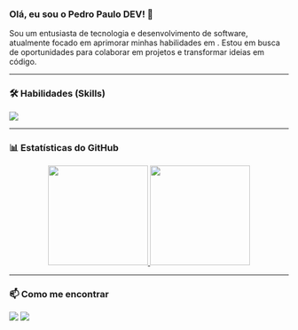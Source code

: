 ### Olá, eu sou o Pedro Paulo DEV! 👋

<p align="left">
  Sou um entusiasta de tecnologia e desenvolvimento de software, atualmente focado em aprimorar minhas habilidades em . Estou em busca de oportunidades para colaborar em projetos e transformar ideias em código.
</p>

---

### 🛠️ Habilidades (Skills)

<p align="left">
  <a href="https://skillicons.dev">
    <img src="https://skillicons.dev/icons?i=html,css,js,python,git,vscode,figma,nodejs" />
  </a>
</p>

---

### 📊 Estatísticas do GitHub

<p align="center">
  <a href="https://github.com/ZecaBigodinho">
    <img height="180em" src="https://github-readme-stats.vercel.app/api?username=ZecaBigodinho&show_icons=true&theme=dark&include_all_commits=true&count_private=true"/>
    <img height="180em" src="https://github-readme-stats.vercel.app/api/top-langs/?username=ZecaBigodinho&layout=compact&langs_count=7&theme=dark"/>
  </a>
</p>

---

### 📫 Como me encontrar

<p align="left">
<a href="mailto:pedropaulo4thre@gmail.com" alt="Gmail">
<img src="https://img.shields.io/badge/Gmail-D14836?style=for-the-badge&logo=gmail&logoColor=white" /></a>

<a href="[SEU LINK DO LINKEDIN AQUI]" alt="LinkedIn">
<img src="https://img.shields.io/badge/LinkedIn-0077B5?style=for-the-badge&logo=linkedin&logoColor=white" /></a>
</p>
